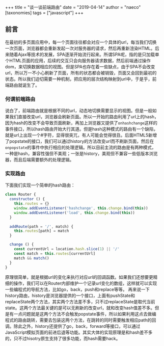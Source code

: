 +++
title = "谈一谈前端路由"
date = "2019-04-14"
author = "naeco"
[taxonomies]
tags = ["javascript"]
+++

## 前言
  在最初的多页面应用中，每一个页面往往都会对应一个具体的url，每当我们切换一次页面，浏览器都会重新发起一次对服务器的请求，然后再重新渲染HTML。后来随着Ajax等技术的发展，SPA逐渐开始流行起来。所谓SPA呢，指的是只加载单个HTML页面的应用，后续的交互只会向服务器请求数据，然后前端通过操作dom，来切换数据相应的视图。但是SPA也存在着一些缺点，由于SPA不会改变url，所以万一不小心刷新了页面，所有的状态都会被销毁，页面又会回到最初的状态。所以我们迫切需要一种机制，把应用的层次结构映射到url中，于是乎，前端路由就诞生了。

### 何谓前端路由
  说白了，前端路由就是根据不同的url，动态地切换需要显示的视图。但是一般如果我们直接改变url，浏览器会刷新页面。所以一开始的路由利用了url上的hash，因为hash的改变不会导致页面刷新，再加上浏览器又提供了`onhashchange`这样的事件接口，所以hash路由开始大行其道。但是hash这种模式的路由有一个缺陷，就是url上出现一个#字符，显得很突兀，有人可能会觉得很丑。后面HTML5新增了popstate的接口，我们可以通过history的方法改变url而不刷新页面，然后在`onpopstate`的事件中执行相应的处理逻辑。所以目前主流的路由是有两种模式，一种是hash，兼容性强但不美观；一张是history，美观但不兼容一些低版本浏览器，而且后端需要额外的处理逻辑。

### 实现路由
下面我们实现一个简单的hash路由：
```javascript
class Router {
  constructor () {
    this.routes = {}
    window.addEventListener('hashchange', this.change.bind(this))
    window.addEventListener('load', this.change.bind(this))
  }
  
  addRoute(path = '/', match) {
    this.routes[path] = match
  }

  change () {
    const currentUrl = location.hash.slice(1) || '/'
    const match = this.routes[currentUrl]
    match && match()
  }
}
```
原理很简单，就是根据url的变化来执行对应url的回调函数。如果我们还想要更精细的操作，我们可以在Router内部维护一个记录url变化的数组，这样就可以实现一些编程式的导航方法，比如go，back，push和replace等等。
再来说一下history路由，history是浏览器提供的一个接口，上面有pushState和replaceState两个方法，其实两个方法差不多，只不过replaceState是取代当前state。这两个方法最关键的是可以无刷新的改变url，就和改变hash值差不多。但是有一点问题就是这两个方法不会触发popstate事件，所以如果利用这点去做编程式的路由跳转，需要去包装这两个方法，在跳转的同时需要触发相应path的回调。除此之外，history还提供了go，back，forward等接口，可以通过JavaScript模拟页面的前进后退等功能。其实大体的实现原理是和hash差不多的，只不过hisotry原生支持了很多功能，而hash需要hack。
